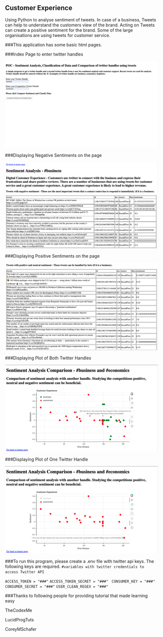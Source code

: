 ## Customer Experience
Using Python to analyse sentiment of tweets. In case of a business, Tweets can help to understand the customers view of the brand. Acting on Tweets can create a positive sentiment for the brand. Some of the large organisations are using tweets for customer service. 

###This application has some basic html pages. 

###Index Page to enter twitter handles

<img src="img/BasicFormToFillInTwitterHandles.png" width="600px" >

###Displaying Negative Sentiments on the page

<img src="img/TweetsWithNegativeSentiments.png" width="600px" >

###Displaying Positive Sentiments on the page

<img src="img/TweetsWithPositiveSentiment.png" width="600px" >

###Displaying Plot of Both Twitter Handles

<img src="img/ScreenShotWithSentimentPlotOfBothTwitterHandles.png" width="600px" >

###Displaying Plot of One Twitter Handle

<img src="img/JustLookingAtOneTwitterHandle.png" width="600px" >

###To run this program, please create a .env file with twitter api keys. The following keys are required.
```#variables with twitter credentials to access Twitter API```

```ACCESS_TOKEN = "###"```
```ACCESS_TOKEN_SECRET = "###" ```
```CONSUMER_KEY = "###"```
```CONSUMER_SECRET = "###"```
```USER_CLEAN_REGEX = "###"```

###Thanks to following people for providing tutorial that made learning easy

TheCodexMe 

LucidProgTuts

CoreyMSchafer